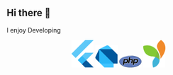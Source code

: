 ## Hi there 👋

I enjoy Developing

<div  align="center">
  <img src="assets/flutter.png" alt="Flutter" width="50"/>
  <img src="assets/dart.png" alt="Dart" width="50"/>
  <img src="assets/php.png" alt="PhP" width="50"/>
  <img src="assets/yii2.png" alt="Yii2" width="50"/>
</div>

<!--
**efraimkasenga/efraimkasenga** is a ✨ _special_ ✨ repository because its `README.md` (this file) appears on your GitHub profile.

Here are some ideas to get you started:

- 🔭 I’m currently working on ...
- 🌱 I’m currently learning ...
- 👯 I’m looking to collaborate on ...
- 🤔 I’m looking for help with ...
- 💬 Ask me about ...
- 📫 How to reach me: ...
- 😄 Pronouns: ...
- ⚡ Fun fact: ...
-->
